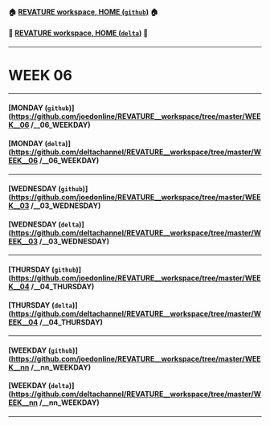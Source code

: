 #### :house: [REVATURE workspace, HOME (`github`)](https://github.com/joedonline/REVATURE__workspace)  :house:
#### :house_with_garden: [REVATURE workspace, HOME (`delta`)](https://github.com/deltachannel/REVATURE__workspace) :house_with_garden:
---
# WEEK 06

---
#### [MONDAY (`github`)](https://github.com/joedonline/REVATURE__workspace/tree/master/WEEK__06 /__06_WEEKDAY)
#### [MONDAY (`delta`)](https://github.com/deltachannel/REVATURE__workspace/tree/master/WEEK__06 /__06_WEEKDAY)

---
#### [WEDNESDAY (`github`)](https://github.com/joedonline/REVATURE__workspace/tree/master/WEEK__03 /__03_WEDNESDAY)
#### [WEDNESDAY (`delta`)](https://github.com/deltachannel/REVATURE__workspace/tree/master/WEEK__03 /__03_WEDNESDAY)

---
#### [THURSDAY (`github`)](https://github.com/joedonline/REVATURE__workspace/tree/master/WEEK__04 /__04_THURSDAY)
#### [THURSDAY (`delta`)](https://github.com/deltachannel/REVATURE__workspace/tree/master/WEEK__04 /__04_THURSDAY)

---
#### [WEEKDAY (`github`)](https://github.com/joedonline/REVATURE__workspace/tree/master/WEEK__nn /__nn_WEEKDAY)
#### [WEEKDAY (`delta`)](https://github.com/deltachannel/REVATURE__workspace/tree/master/WEEK__nn /__nn_WEEKDAY)

---
